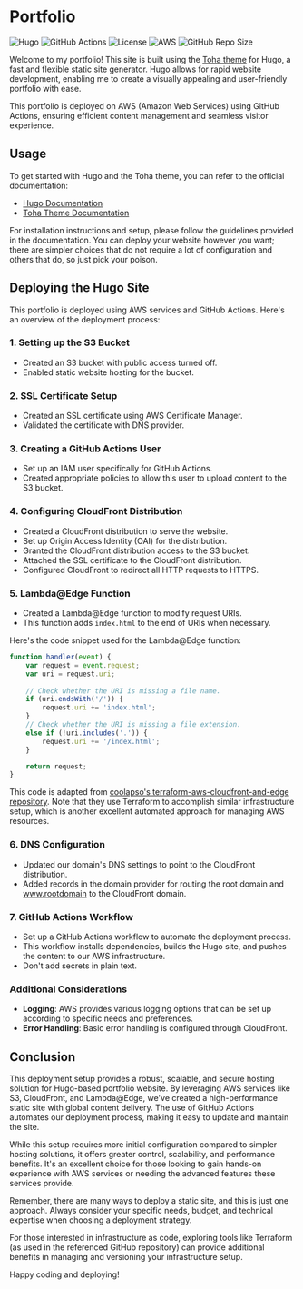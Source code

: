 # Portfolio

![Hugo](https://img.shields.io/badge/Hugo-0.88.1-blue.svg) 
![GitHub Actions](https://img.shields.io/badge/Build%20Status-Passing-brightgreen.svg)
![License](https://img.shields.io/badge/License-MIT-yellow.svg)
![AWS](https://img.shields.io/badge/AWS-Active-orange.svg)
![GitHub Repo Size](https://img.shields.io/github/repo-size/c0lap5o/portfolio.svg)


Welcome to my portfolio! This site is built using the [Toha theme](https://github.com/hugo-toha/toha) for Hugo, a fast and flexible static site generator. Hugo allows for rapid website development, enabling me to create a visually appealing and user-friendly portfolio with ease.

This portfolio is deployed on AWS (Amazon Web Services) using GitHub Actions, ensuring efficient content management and seamless visitor experience.

## Usage

To get started with Hugo and the Toha theme, you can refer to the official documentation:

- [Hugo Documentation](https://gohugo.io/documentation/)
- [Toha Theme Documentation](https://github.com/hugo-toha/toha)

For installation instructions and setup, please follow the guidelines provided in the documentation.
You can deploy your website however you want; there are simpler choices that do not require a lot of configuration and others that do, so just pick your poison.

## Deploying the Hugo Site

This portfolio is deployed using AWS services and GitHub Actions. Here's an overview of the deployment process:

### 1. Setting up the S3 Bucket

- Created an S3 bucket with public access turned off.
- Enabled static website hosting for the bucket.

### 2. SSL Certificate Setup

- Created an SSL certificate using AWS Certificate Manager.
- Validated the certificate with DNS provider.

### 3. Creating a GitHub Actions User

- Set up an IAM user specifically for GitHub Actions.
- Created appropriate policies to allow this user to upload content to the S3 bucket.

### 4. Configuring CloudFront Distribution

- Created a CloudFront distribution to serve the website.
- Set up Origin Access Identity (OAI) for the distribution.
- Granted the CloudFront distribution access to the S3 bucket.
- Attached the SSL certificate to the CloudFront distribution.
- Configured CloudFront to redirect all HTTP requests to HTTPS.

### 5. Lambda@Edge Function

- Created a Lambda@Edge function to modify request URIs.
- This function adds `index.html` to the end of URIs when necessary.

Here's the code snippet used for the Lambda@Edge function:

```javascript
function handler(event) {
    var request = event.request;
    var uri = request.uri;
    
    // Check whether the URI is missing a file name.
    if (uri.endsWith('/')) {
        request.uri += 'index.html';
    } 
    // Check whether the URI is missing a file extension.
    else if (!uri.includes('.')) {
        request.uri += '/index.html';
    }

    return request;
}
```
This code is adapted from [coolapso's terraform-aws-cloudfront-and-edge repository](https://github.com/coolapso/terraform-aws-cloudfront-and-edge/blob/main/lambda/noindex.js). Note that they use Terraform to accomplish similar infrastructure setup, which is another excellent automated approach for managing AWS resources.

### 6. DNS Configuration

- Updated our domain's DNS settings to point to the CloudFront distribution.
- Added records in the domain provider for routing the root domain and www.rootdomain to the CloudFront domain.

### 7. GitHub Actions Workflow

- Set up a GitHub Actions workflow to automate the deployment process.
- This workflow installs dependencies, builds the Hugo site, and pushes the content to our AWS infrastructure.
- Don't add secrets in plain text.

### Additional Considerations

- **Logging**: AWS provides various logging options that can be set up according to specific needs and preferences.
- **Error Handling**: Basic error handling is configured through CloudFront.

## Conclusion

This deployment setup provides a robust, scalable, and secure hosting solution for Hugo-based portfolio website. By leveraging AWS services like S3, CloudFront, and Lambda@Edge, we've created a high-performance static site with global content delivery. The use of GitHub Actions automates our deployment process, making it easy to update and maintain the site.

While this setup requires more initial configuration compared to simpler hosting solutions, it offers greater control, scalability, and performance benefits. It's an excellent choice for those looking to gain hands-on experience with AWS services or needing the advanced features these services provide.

Remember, there are many ways to deploy a static site, and this is just one approach. Always consider your specific needs, budget, and technical expertise when choosing a deployment strategy.

For those interested in infrastructure as code, exploring tools like Terraform (as used in the referenced GitHub repository) can provide additional benefits in managing and versioning your infrastructure setup.

Happy coding and deploying!


